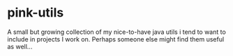# pink-utils
A small but growing collection of my nice-to-have java utils i tend to want to include in projects I work on. Perhaps someone else might find them useful as well...
